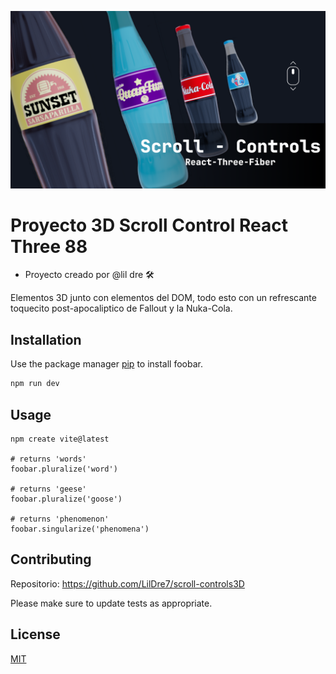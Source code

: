 ![GitHub Org's stars](/public/images//image.png)

# Proyecto 3D Scroll Control React Three 88

- Proyecto creado por @lil dre 🛠️

Elementos 3D junto con elementos del DOM, todo esto con un refrescante toquecito post-apocaliptico de Fallout y la Nuka-Cola.

## Installation

Use the package manager [pip](https://pip.pypa.io/en/stable/) to install foobar.

```bash
npm run dev
```

## Usage

```Astro
npm create vite@latest

# returns 'words'
foobar.pluralize('word')

# returns 'geese'
foobar.pluralize('goose')

# returns 'phenomenon'
foobar.singularize('phenomena')
```

## Contributing

Repositorio: https://github.com/LilDre7/scroll-controls3D

Please make sure to update tests as appropriate.

## License

[MIT](https://choosealicense.com/licenses/mit/)
